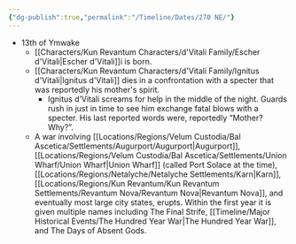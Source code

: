 ```yaml
---
{"dg-publish":true,"permalink":"/Timeline/Dates/270 NE/"}
---
```



- 13th of Ymwake
	- [[Characters/Kun Revantum Characters/d'Vitali Family/Escher d'Vitali\|Escher d'Vitali]]i is born.
	- [[Characters/Kun Revantum Characters/d'Vitali Family/Ignitus d'Vitali\|Ignitus d'Vitali]] dies in a confrontation with a specter that was reportedly his mother's spirit.
		- Ignitus d’Vitali screams for help in the middle of the night. Guards rush in just in time to see him exchange fatal blows with a specter. His last reported words were, reportedly “Mother? Why?”.
	- A war involving [[Locations/Regions/Velum Custodia/Bal Ascetica/Settlements/Augurport/Augurport\|Augurport]], [[Locations/Regions/Velum Custodia/Bal Ascetica/Settlements/Union Wharf/Union Wharf\|Union Wharf]] (called Port Solace at the time), [[Locations/Regions/Netalyche/Netalyche Settlements/Karn\|Karn]], [[Locations/Regions/Kun Revantum/Kun Revantum Settlements/Revantum Nova/Revantum Nova\|Revantum Nova]], and eventually most large city states, erupts. Within the first year it is given multiple names including The Final Strife, [[Timeline/Major Historical Events/The Hundred Year War\|The Hundred Year War]], and The Days of Absent Gods.